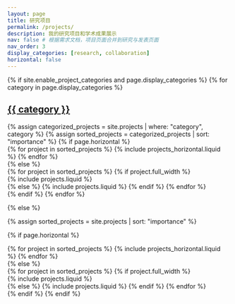 ```yaml
---
layout: page
title: 研究项目
permalink: /projects/
description: 我的研究项目和学术成果展示
nav: false # 根据需求文档，项目页面合并到研究与发表页面
nav_order: 3
display_categories: [research, collaboration]
horizontal: false
---
```


<!-- pages/projects.md -->
<div class="projects">
{% if site.enable_project_categories and page.display_categories %}
  <!-- Display categorized projects -->
  {% for category in page.display_categories %}
  <a id="{{ category }}" href=".#{{ category }}">
    <h2 class="category">{{ category }}</h2>
  </a>
  {% assign categorized_projects = site.projects | where: "category", category %}
  {% assign sorted_projects = categorized_projects | sort: "importance" %}
  <!-- Generate cards for each project -->
  {% if page.horizontal %}
  <div class="container">
    <div class="row row-cols-1 row-cols-md-2">
    {% for project in sorted_projects %}
      {% include projects_horizontal.liquid %}
    {% endfor %}
    </div>
  </div>
  {% else %}
  <div class="row row-cols-1 {% unless project.full_width %}row-cols-md-3{% endunless %}">
    {% for project in sorted_projects %}
      {% if project.full_width %}
        <div class="col-12">
          {% include projects.liquid %}
        </div>
      {% else %}
        {% include projects.liquid %}
      {% endif %}
    {% endfor %}
  </div>
  {% endif %}
  {% endfor %}

{% else %}

<!-- Display projects without categories -->

{% assign sorted_projects = site.projects | sort: "importance" %}

  <!-- Generate cards for each project -->

{% if page.horizontal %}

  <div class="container">
    <div class="row row-cols-1 row-cols-md-2">
    {% for project in sorted_projects %}
      {% include projects_horizontal.liquid %}
    {% endfor %}
    </div>
  </div>
  {% else %}
  <div class="row row-cols-1 {% unless project.full_width %}row-cols-md-3{% endunless %}">
    {% for project in sorted_projects %}
      {% if project.full_width %}
        <div class="col-12">
          {% include projects.liquid %}
        </div>
      {% else %}
        {% include projects.liquid %}
      {% endif %}
    {% endfor %}
  </div>
  {% endif %}
{% endif %}
</div>
